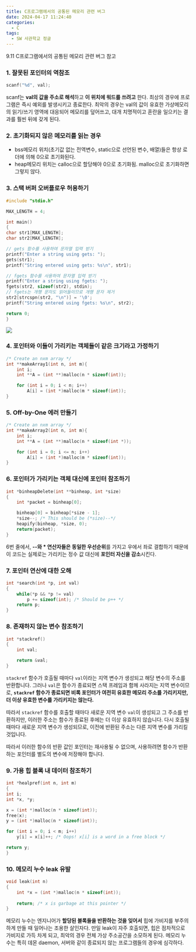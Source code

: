 ```yaml
---
title: C프로그램에서의 공통된 메모리 관련 버그
date: 2024-04-17 11:24:40
categories: 
  - C
tags: 
  - SW 사관학교 정글
---
```


9.11 C프로그램에서의 공통된 메모리 관련 버그 참고

### 1. 잘못된 포인터의 역참조
```c
scanf("%d", val);
```
scanf는 **val의 값을 주소로 해석**하고 **이 위치에 워드를 쓰려고** 한다.
최상의 경우에 프로그램은 즉시 예외를 발생시키고 종료한다. 최악의 경우는 val의 값이 유효한 가상메모리의 읽기/쓰기 영역에 대응되어 메모리를 덮어쓰고, 대개 치명적이고 혼란을 일으키는 결과를 훨씬 뒤에 갖게 된다.

### 2. 초기화되지 않은 메모리를 읽는 경우
- bss메모리 위치(초기값 없는 전역변수, static으로 선언된 변수, 배열)들은 항상 로더에 의해 0으로 초기화된다.
- heap메모리 위치는 calloc으로 할당해야 0으로 초기화됨. malloc으로 초기화하면 그렇지 않다.

### 3. 스택 버퍼 오버플로우 허용하기

```c
#include "stdio.h"

MAX_LENGTH = 4;

int main()
{
char str1[MAX_LENGTH];
char str2[MAX_LENGTH];

// gets 함수를 사용하여 문자열 입력 받기
printf("Enter a string using gets: ");
gets(str1);
printf("String entered using gets: %s\n", str1);

// fgets 함수를 사용하여 문자열 입력 받기
printf("Enter a string using fgets: ");
fgets(str2, sizeof(str2), stdin);
// fgets는 개행 문자도 읽어들이므로 개행 문자 제거
str2[strcspn(str2, "\n")] = '\0';
printf("String entered using fgets: %s\n", str2);

return 0;
}
```

![](/images/c/1.png)

### 4. 포인터와 이들이 가리키는 객체들이 같은 크기라고 가정하기
```c
/* Create an nxm array */
int **makeArray1(int n, int m){
	int i;
	int **A = (int **)malloc(n * sizeof(int));

	for (int i = 0; i < n; i++)
		A[i] = (int *)malloc(m * sizeof(int));
}
```

### 5. Off-by-One 에러 만들기
```c
/* Create an nxm array */
int **makeArray2(int n, int m){
	int i;
	int **A = (int **)malloc(n * sizeof(int *));

	for (int i = 0; i <= n; i++)
		A[i] = (int *)malloc(m * sizeof(int));
}
```

### 6. 포인터가 가리키는 객체 대신에 포인터 참조하기
```c
int *binheapDelete(int **binheap, int *size)
{
	int *packet = binheap[0];

	binheap[0] = binheap[*size - 1];
	*size--; /* This should be (*size)--*/
	heapify(binheap, *size, 0);
	return(packet);
}
```
6번 줄에서, **--와 * 연산자들은 동일한 우선순위**를 가지고 우에서 좌로 결합하기 때문에 이 코드는 실제로는 가리키는 정수 값 대신에 **포인터 자신을 감소**시킨다. 

### 7. 포인터 연산에 대한 오해
```c
int *search(int *p, int val)
{
	while(*p && *p != val)
		p += sizeof(int); /* Should be p++ */
	return p;
}
```

### 8. 존재하지 않는 변수 참조하기
```c
int *stackref()
{
	int val;

	return &val;
}
```
`stackref` 함수가 호출될 때마다 `val`이라는 지역 변수가 생성되고 해당 변수의 주소를 반환합니다. 그러나 `val`은 함수가 종료되면 스택 프레임과 함께 사라지는 지역 변수이므로, **`stackref` 함수가 종료되면 비록 포인터가 여전히 유효한 메모리 주소를 가리키지만, 더 이상 유효한 변수를 가리키지는 않는다.**

따라서 `stackref` 함수를 호출할 때마다 새로운 지역 변수 `val`이 생성되고 그 주소를 반환하지만, 이러한 주소는 함수가 종료된 후에는 더 이상 유효하지 않습니다. 다시 호출될 때마다 새로운 지역 변수가 생성되므로, 이전에 반환된 주소는 다른 지역 변수를 가리킬 것입니다.

따라서 이러한 함수의 반환 값인 포인터는 재사용될 수 없으며, 사용하려면 함수가 반환하는 포인터를 별도의 변수에 저장해야 합니다.

### 9. 가용 힙 블록 내 데이터 참조하기
```c
int *healpref(int n, int m)
{
int i;
int *x, *y;

x = (int *)malloc(n * sizeof(int));
free(x);
y = (int *)malloc(n * sizeof(int));

for (int i = 0; i < m; i++)
	y[i] = x[i]++; /* Oops! x[i] is a word in a free block */

return y;
}
```
### 10. 메모리 누수 leak 유발
```c
void leak(int n)
{
	int *x = (int *)malloc(n * sizeof(int));
	
	return; /* x is garbage at this pointer */
}
```
메모리 누수는 엔지니어가 **할당된 블록들을 반환하는 것을 잊어서** 힙에 가비지를 부주의하게 만들 때 일어나는 조용한 살인자다.
만일 leak이 자주 호출되면, 힙은 점차적으로 가비지로 가득 차게 되고, 최악의 경우 전체 가상 주소공간을 소모하게 된다. 메모리 누수는 특히 데몬 daemon, 서버와 같이 종료되지 않는 프로그램들의 경우에 심각하다.